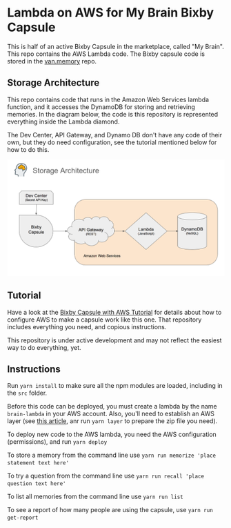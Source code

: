 # Lambda on AWS for My Brain Bixby Capsule

This is half of an active Bixby Capsule in the marketplace, called "My Brain". This repo contains the AWS Lambda
code. The Bixby capsule code is stored in the [van.memory](https://github.com/vboughner/van.memory) repo.

## Storage Architecture

This repo contains code that runs in the Amazon Web Services lambda function, and it accesses the DynamoDB
for storing and retrieving memories. In the diagram below, the code is this repository is represented everything
inside the Lambda diamond.

The Dev Center, API Gateway, and Dynamo DB don't have any code of their own, but they do need configuration, see
the tutorial mentioned below for how to do this.

![Storage Architecture](storage-architecture.png)

## Tutorial

Have a look at the [Bixby Capsule with AWS Tutorial](https://github.com/vboughner/bixby-capsule-with-aws)
for details about how to configure AWS to make a capsule work like this one. That repository includes
everything you need, and copious instructions.

This repository is under active development and may not reflect the easiest way to do everything, yet.

## Instructions

Run `yarn install` to make sure all the npm modules are loaded, including in the `src` folder.

Before this code can be deployed, you must create a lambda by the name `brain-lambda` in your AWS account.
Also, you'll need to establish an AWS layer
(see [this article](https://medium.com/@anjanava.biswas/nodejs-runtime-environment-with-aws-lambda-layers-f3914613e20e),
anr run `yarn layer` to prepare the zip file you need).

To deploy new code to the AWS lambda, you need the AWS configuration (permissions), and run `yarn deploy`

To store a memory from the command line use `yarn run memorize 'place statement text here'`

To try a question from the command line use `yarn run recall 'place question text here'`

To list all memories from the command line use `yarn run list`

To see a report of how many people are using the capsule, use `yarn run get-report`
